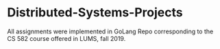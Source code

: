 # Distributed-Systems-Projects
All assignments were implemented in GoLang
Repo corresponding to the CS 582 course offered in LUMS, fall 2019.
